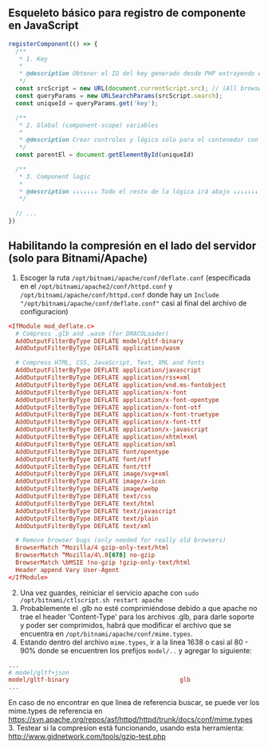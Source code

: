 ## Esqueleto básico para registro de componente en JavaScript

```javascript
registerComponent(() => {
  /**
   * 1. Key
   * 
   * @description Obtener el ID del key generado desde PHP extrayendo el src="" único de este script invocado.
   */
  const srcScript = new URL(document.currentScript.src); // (All browser support except IE).
  const queryParams = new URLSearchParams(srcScript.search);
  const uniqueId = queryParams.get('key');

  /**
   * 2. Global (component-scope) variables
   * 
   * @description Crear controles y lógica sólo para el contenedor con el id único
   */
  const parentEl = document.getElementById(uniqueId)

  /**
   * 3. Component logic
   * 
   * @description ↓↓↓↓↓↓↓ Todo el resto de la lógica irá abajo ↓↓↓↓↓↓↓
   */
  
  // ...
})
```

## Habilitando la compresión en el lado del servidor (solo para Bitnami/Apache)

1. Escoger la ruta `/opt/bitnami/apache/conf/deflate.conf` (especificada en el `/opt/bitnami/apache2/conf/httpd.conf` y `/opt/bitnami/apache/conf/httpd.conf` donde hay un `Include "/opt/bitnami/apache/conf/deflate.conf"` casi al final del archivo de configuracion)

```conf
<IfModule mod_deflate.c>
  # Compress .glb and .wasm (for DRACOLoader)
  AddOutputFilterByType DEFLATE model/gltf-binary
  AddOutputFilterByType DEFLATE application/wasm

  # Compress HTML, CSS, JavaScript, Text, XML and fonts
  AddOutputFilterByType DEFLATE application/javascript
  AddOutputFilterByType DEFLATE application/rss+xml
  AddOutputFilterByType DEFLATE application/vnd.ms-fontobject
  AddOutputFilterByType DEFLATE application/x-font
  AddOutputFilterByType DEFLATE application/x-font-opentype
  AddOutputFilterByType DEFLATE application/x-font-otf
  AddOutputFilterByType DEFLATE application/x-font-truetype
  AddOutputFilterByType DEFLATE application/x-font-ttf
  AddOutputFilterByType DEFLATE application/x-javascript
  AddOutputFilterByType DEFLATE application/xhtml+xml
  AddOutputFilterByType DEFLATE application/xml
  AddOutputFilterByType DEFLATE font/opentype
  AddOutputFilterByType DEFLATE font/otf
  AddOutputFilterByType DEFLATE font/ttf
  AddOutputFilterByType DEFLATE image/svg+xml
  AddOutputFilterByType DEFLATE image/x-icon
  AddOutputFilterByType DEFLATE image/webp
  AddOutputFilterByType DEFLATE text/css
  AddOutputFilterByType DEFLATE text/html
  AddOutputFilterByType DEFLATE text/javascript
  AddOutputFilterByType DEFLATE text/plain
  AddOutputFilterByType DEFLATE text/xml

  # Remove browser bugs (only needed for really old browsers)
  BrowserMatch ^Mozilla/4 gzip-only-text/html
  BrowserMatch ^Mozilla/4\.0[678] no-gzip
  BrowserMatch \bMSIE !no-gzip !gzip-only-text/html
  Header append Vary User-Agent
</IfModule>
```

2. Una vez guardes, reiniciar el servicio apache con `sudo /opt/bitnami/ctlscript.sh restart apache`
3. Probablemente el .glb no esté comprimiéndose debido a que apache no trae el header 'Content-Type' para los archivos .glb, para darle soporte y poder ser comprimidos, habrá que modificar el archivo que se encuentra en `/opt/bitnami/apache/conf/mime.types`.
4. Estando dentro del archivo `mime.types`, ir a la linea 1638 o casi al 80 - 90% donde se encuentren los prefijos `model/..` y agregar lo siguiente:
```conf
...
# model/gltf+json
model/gltf-binary                               glb
...
```
En caso de no encontrar en que linea de referencia buscar, se puede ver los mime.types de referencia en https://svn.apache.org/repos/asf/httpd/httpd/trunk/docs/conf/mime.types
3. Testear si la compresion está funcionando, usando esta herramienta: http://www.gidnetwork.com/tools/gzip-test.php